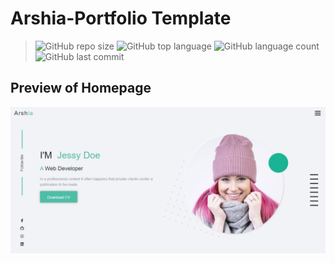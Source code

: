# Arshia-Portfolio Template

>![GitHub repo size](https://img.shields.io/github/repo-size/lokgubhaju/arshia-portfolio?style=flat-square) ![GitHub top language](https://img.shields.io/github/languages/top/lokgubhaju/arshia-portfolio?style=flat-square) ![GitHub language count](https://img.shields.io/github/languages/count/lokgubhaju/arshia-portfolio?style=flat-square) ![GitHub last commit](https://img.shields.io/github/last-commit/lokgubhaju/arshia-portfolio?color=red&style=flat-square)


## Preview of Homepage
<a href="https://lok.is-a.dev/Arshia-Portfolio">
    <img src ="./img/screenshot-arshia.png" width="900px">
</a>